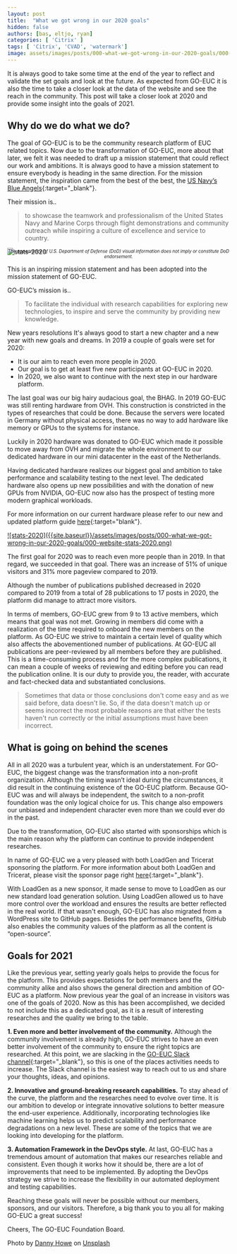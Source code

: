 ```yaml
---
layout: post
title:  "What we got wrong in our 2020 goals"
hidden: false
authors: [bas, eltjo, ryan]
categories: [ 'Citrix' ]
tags: [ 'Citrix', 'CVAD', 'watermark']
image: assets/images/posts/000-what-we-got-wrong-in-our-2020-goals/000-what-we-got-wrong-in-our-2020-goals-feature-image.png
---
```

It is always good to take some time at the end of the year to reflect and validate the set goals and look at the future. As expected from GO-EUC it is also the time to take a closer look at the data of the website and see the reach in the community. This post will take a closer look at 2020 and provide some insight into the goals of 2021.

## Why do we do what we do?

The goal of GO-EUC is to be the community research platform of EUC related topics. Now due to the transformation of GO-EUC, more about that later, we felt it was needed to draft up a mission statement that could reflect our work and ambitions. It is always good to have a mission statement to ensure everybody is heading in the same direction. For the mission statement, the inspiration came from the best of the best, the [US Navy’s Blue Angels](https://www.blueangels.navy.mil/){:target="_blank"}. 

Their mission is..

> to showcase the teamwork and professionalism of the United States Navy and Marine Corps through flight demonstrations and community outreach while inspiring a culture of excellence and service to country.

![stats-2020]({{site.baseurl}}/assets/images/posts/000-what-we-got-wrong-in-our-2020-goals/blue-angels.jpg)
<p align="center" style="margin-top: -30px; font-size: 10px;" >
  <i>The appearance of U.S. Department of Defense (DoD) visual information does not imply or constitute DoD endorsement.</i>
</p>

This is an inspiring mission statement and has been adopted into the mission statement of GO-EUC.

GO-EUC’s mission is..

> To facilitate the individual with research capabilities for exploring new technologies, to inspire and serve the community by providing new knowledge.

New years resolutions
It's always good to start a new chapter and a new year with new goals and dreams. In 2019 a couple of goals were set for 2020:

  * It is our aim to reach even more people in 2020.
  * Our goal is to get at least five new participants at GO-EUC in 2020.
  * In 2020, we also want to continue with the next step in our hardware platform.

The last goal was our big hairy audacious goal, the BHAG. In 2019 GO-EUC was still renting hardware from OVH. This construction is constricted in the types of researches that could be done. Because the servers were located in Germany without physical access, there was no way to add hardware like memory or GPUs to the systems for instance.

Luckily in 2020 hardware was donated to GO-EUC which made it possible to move away from OVH and migrate the whole environment to our dedicated hardware in our mini datacenter in the east of the Netherlands.

Having dedicated hardware realizes our biggest goal and ambition to take performance and scalability testing to the next level. The dedicated hardware also opens up new possibilities and with the donation of new GPUs from NVIDIA, GO-EUC now also has the prospect of testing more modern graphical workloads.

For more information on our current hardware please refer to our new and updated platform guide [here](https://www.go-euc.com/architecture-and-hardware-setup-overview-2020/){:target="blank"}.

<a href="{{site.baseurl}}/assets/images/posts/000-what-we-got-wrong-in-our-2020-goals/000-website-stats-2020.png" data-lightbox="stats-2020">
![stats-2020]({{site.baseurl}}/assets/images/posts/000-what-we-got-wrong-in-our-2020-goals/000-website-stats-2020.png)
<a>

The first goal for 2020 was to reach even more people than in 2019. In that regard, we succeeded in that goal. There was an increase of 51% of unique visitors and 31% more pageview compared to 2019.

Although the number of publications published decreased in 2020 compared to 2019 from a total of 28 publications to 17 posts in 2020, the platform did manage to attract more visitors.

In terms of members, GO-EUC grew from 9 to 13 active members, which means that goal was not met. Growing in members did come with a realization of the time required to onboard the new members on the platform. As GO-EUC we strive to maintain a certain level of quality which also affects the abovementioned number of publications. At GO-EUC all publications are peer-reviewed by all members before they are published. This is a time-consuming process and for the more complex publications, it can mean a couple of weeks of reviewing and editing before you can read the publication online. It is our duty to provide you, the reader, with accurate and fact-checked data and substantiated conclusions. 

> Sometimes that data or those conclusions don't come easy and as we said before, data doesn't lie. So, if the data doesn't match up or seems incorrect the most probable reasons are that either the tests haven't run correctly or the initial assumptions must have been incorrect.

## What is going on behind the scenes

All in all 2020 was a turbulent year, which is an understatement. For GO-EUC, the biggest change was the transformation into a non-profit organization. Although the timing wasn’t ideal during the circumstances, it did result in the continuing existence of the GO-EUC platform. Because GO-EUC was and will always be independent, the switch to a non-profit foundation was the only logical choice for us. This change also empowers our unbiased and independent character even more than we could ever do in the past.

Due to the transformation, GO-EUC also started with sponsorships which is the main reason why the platform can continue to provide independent researches.

In name of GO-EUC we a very pleased with both LoadGen and Tricerat sponsoring the platform. For more information about both LoadGen and Tricerat, please visit the sponsor page right [here](https://www.go-euc.com/sponsors/){:target="_blank"}.

With LoadGen as a new sponsor, it made sense to move to LoadGen as our new standard load generation solution. Using LoadGen allowed us to have more control over the workload and ensures the results are better reflected in the real world.
If that wasn't enough, GO-EUC has also migrated from a WordPress site to GitHub pages. Besides the performance benefits, GitHub also enables the community values of the platform as all the content is “open-source”.

## Goals for 2021
Like the previous year, setting yearly goals helps to provide the focus for the platform. This provides expectations for both members and the community alike and also shows the general direction and ambition of GO-EUC as a platform.
Now previous year the goal of an increase in visitors was one of the goals of 2020. Now as this has been accomplished, we decided to not include this as a dedicated goal, as it is a result of interesting researches and the quality we bring to the table.

**1. Even more and better involvement of the community.**
Although the community involvement is already high, GO-EUC strives to have an even better involvement of the community to ensure the right topics are researched. At this point, we are slacking in the [GO-EUC Slack channel](https://go-euc.slack.com){:target="_blank"}, so this is one of the places activities needs to increase. The Slack channel is the easiest way to reach out to us and share your thoughts, ideas, and opinions.

**2. Innovative and ground-breaking research capabilities.**
To stay ahead of the curve, the platform and the researches need to evolve over time. It is our ambition to develop or integrate innovative solutions to better measure the end-user experience. Additionally, incorporating technologies like machine learning helps us to predict scalability and performance degradations on a new level. These are some of the topics that we are looking into developing for the platform.


**3. Automation Framework in the DevOps style.**
At last, GO-EUC has a tremendous amount of automation that makes our researches reliable and consistent. Even though it works how it should be, there are a lot of improvements that need to be implemented. By adopting the DevOps strategy we strive to increase the flexibility in our automated deployment and testing capabilities.

Reaching these goals will never be possible without our members, sponsors, and our visitors. Therefore, a big thank you to you all for making GO-EUC a great success!

Cheers,
The GO-EUC Foundation Board.

<span>Photo by <a target="_blank" href="https://unsplash.com/@dannyhowe?utm_source=unsplash&amp;utm_medium=referral&amp;utm_content=creditCopyText">Danny Howe</a> on <a target="_blank" href="https://unsplash.com/?utm_source=unsplash&amp;utm_medium=referral&amp;utm_content=creditCopyText">Unsplash</a></span>

